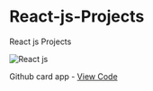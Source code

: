 # React-js-Projects
React js Projects


![React js](https://i.ibb.co/xGC1f0b/z2xg2bpo.jpg)

Github card app - [View Code](https://codesandbox.io/s/github-card-app-wj3uo?file=/src/App.js:1962-1971)




